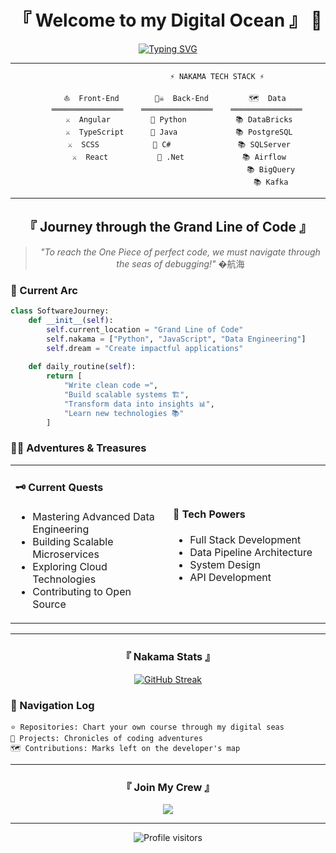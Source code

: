 <div align="center">
  
# 『 Welcome to my Digital Ocean 』 🌊

[![Typing SVG](https://readme-typing-svg.herokuapp.com?font=Fira+Code&size=25&duration=4000&pause=1000&color=00D9F7&center=true&vCenter=true&width=435&lines=Full+Stack+Developer+%F0%9F%92%BB;Data+Engineering+%F0%9F%93%8A;One+Piece+Fan+%E2%9B%B5)](https://git.io/typing-svg)

</div>

---

<div align="center">

```ascii
                      ⚡ NAKAMA TECH STACK ⚡
                           
     ⛵  Front-End        🏴‍☠️  Back-End         🗺️  Data  
    ════════════════    ════════════════    ════════════════
     ⚔️  Angular         🔱 Python           📚 DataBricks
     ⚔️  TypeScript      🔱 Java             📚 PostgreSQL
     ⚔️  SCSS            🔱 C#               📚 SQLServer
     ⚔️  React           🔱 .Net             📚 Airflow
                                              📚 BigQuery
                                              📚 Kafka
```

</div>

---

<div align="center">

## 『 Journey through the Grand Line of Code 』

> *"To reach the One Piece of perfect code, we must navigate through the seas of debugging!"* �航海

</div>

### 🌊 Current Arc

```python
class SoftwareJourney:
    def __init__(self):
        self.current_location = "Grand Line of Code"
        self.nakama = ["Python", "JavaScript", "Data Engineering"]
        self.dream = "Create impactful applications"
        
    def daily_routine(self):
        return [
            "Write clean code ⌨️",
            "Build scalable systems 🏗️",
            "Transform data into insights 📊",
            "Learn new technologies 📚"
        ]
```

### 🏴‍☠️ Adventures & Treasures

<table>
<tr>
<td width="50%">

#### 🗝️ Current Quests
- Mastering Advanced Data Engineering
- Building Scalable Microservices
- Exploring Cloud Technologies
- Contributing to Open Source

</td>
<td width="50%">

#### 🎯 Tech Powers
- Full Stack Development
- Data Pipeline Architecture
- System Design
- API Development

</td>
</tr>
</table>

---

<div align="center">

### 『 Nakama Stats 』

[![GitHub Streak](https://github-readme-streak-stats.herokuapp.com?user=YOURUSERNAME&theme=tokyonight&hide_border=true&date_format=M%20j%5B%2C%20Y%5D)](https://git.io/streak-stats)

</div>

### 🧭 Navigation Log

```ascii
⭐ Repositories: Chart your own course through my digital seas
📜 Projects: Chronicles of coding adventures
🗺️ Contributions: Marks left on the developer's map
```

---

<div align="center">

### 『 Join My Crew 』

<a href="YOUR_LINKEDIN_URL">
  <img src="https://www.linkedin.com/in/antonyalzaperez/" />
</a>


---

<div align="center">
  <img src="https://komarev.com/ghpvc/?username=YOURUSERNAME&label=Profile%20Nakama&color=0e75b6&style=flat" alt="Profile visitors" />
</div>

</div>
